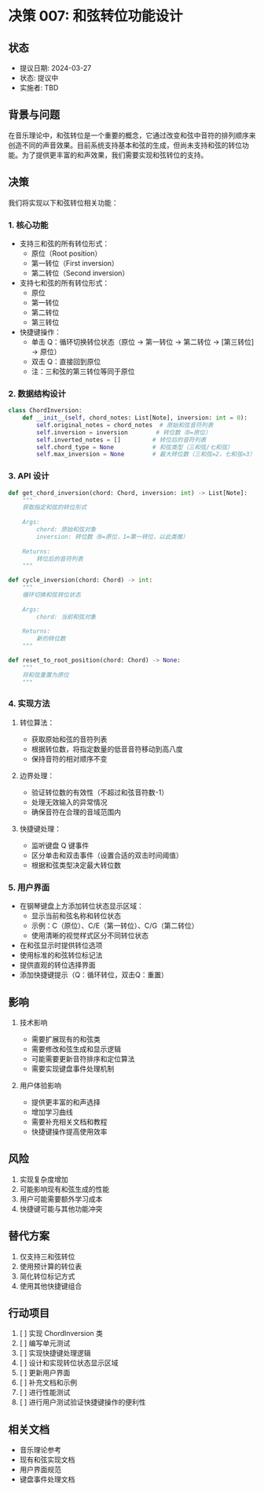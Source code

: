 # 决策 007: 和弦转位功能设计

## 状态
- 提议日期: 2024-03-27
- 状态: 提议中
- 实施者: TBD

## 背景与问题
在音乐理论中，和弦转位是一个重要的概念，它通过改变和弦中音符的排列顺序来创造不同的声音效果。目前系统支持基本和弦的生成，但尚未支持和弦的转位功能。为了提供更丰富的和声效果，我们需要实现和弦转位的支持。

## 决策
我们将实现以下和弦转位相关功能：

### 1. 核心功能
- 支持三和弦的所有转位形式：
  - 原位（Root position）
  - 第一转位（First inversion）
  - 第二转位（Second inversion）
- 支持七和弦的所有转位形式：
  - 原位
  - 第一转位
  - 第二转位
  - 第三转位
- 快捷键操作：
  - 单击 Q：循环切换转位状态（原位 -> 第一转位 -> 第二转位 -> [第三转位] -> 原位）
  - 双击 Q：直接回到原位
  - 注：三和弦的第三转位等同于原位

### 2. 数据结构设计
```python
class ChordInversion:
    def __init__(self, chord_notes: List[Note], inversion: int = 0):
        self.original_notes = chord_notes  # 原始和弦音符列表
        self.inversion = inversion        # 转位数（0=原位）
        self.inverted_notes = []         # 转位后的音符列表
        self.chord_type = None           # 和弦类型（三和弦/七和弦）
        self.max_inversion = None        # 最大转位数（三和弦=2，七和弦=3）
```

### 3. API 设计
```python
def get_chord_inversion(chord: Chord, inversion: int) -> List[Note]:
    """
    获取指定和弦的转位形式
    
    Args:
        chord: 原始和弦对象
        inversion: 转位数（0=原位，1=第一转位，以此类推）
    
    Returns:
        转位后的音符列表
    """

def cycle_inversion(chord: Chord) -> int:
    """
    循环切换和弦转位状态
    
    Args:
        chord: 当前和弦对象
    
    Returns:
        新的转位数
    """

def reset_to_root_position(chord: Chord) -> None:
    """
    将和弦重置为原位
    """
```

### 4. 实现方法
1. 转位算法：
   - 获取原始和弦的音符列表
   - 根据转位数，将指定数量的低音音符移动到高八度
   - 保持音符的相对顺序不变

2. 边界处理：
   - 验证转位数的有效性（不超过和弦音符数-1）
   - 处理无效输入的异常情况
   - 确保音符在合理的音域范围内

3. 快捷键处理：
   - 监听键盘 Q 键事件
   - 区分单击和双击事件（设置合适的双击时间阈值）
   - 根据和弦类型决定最大转位数

### 5. 用户界面
- 在钢琴键盘上方添加转位状态显示区域：
  - 显示当前和弦名称和转位状态
  - 示例：C（原位）、C/E（第一转位）、C/G（第二转位）
  - 使用清晰的视觉样式区分不同转位状态
- 在和弦显示时提供转位选项
- 使用标准的和弦转位标记法
- 提供直观的转位选择界面
- 添加快捷键提示（Q：循环转位，双击Q：重置）

## 影响
1. 技术影响
   - 需要扩展现有的和弦类
   - 需要修改和弦生成和显示逻辑
   - 可能需要更新音符排序和定位算法
   - 需要实现键盘事件处理机制

2. 用户体验影响
   - 提供更丰富的和声选择
   - 增加学习曲线
   - 需要补充相关文档和教程
   - 快捷键操作提高使用效率

## 风险
1. 实现复杂度增加
2. 可能影响现有和弦生成的性能
3. 用户可能需要额外学习成本
4. 快捷键可能与其他功能冲突

## 替代方案
1. 仅支持三和弦转位
2. 使用预计算的转位表
3. 简化转位标记方式
4. 使用其他快捷键组合

## 行动项目
1. [ ] 实现 ChordInversion 类
2. [ ] 编写单元测试
3. [ ] 实现快捷键处理逻辑
4. [ ] 设计和实现转位状态显示区域
5. [ ] 更新用户界面
6. [ ] 补充文档和示例
7. [ ] 进行性能测试
8. [ ] 进行用户测试验证快捷键操作的便利性

## 相关文档
- 音乐理论参考
- 现有和弦实现文档
- 用户界面规范
- 键盘事件处理文档 